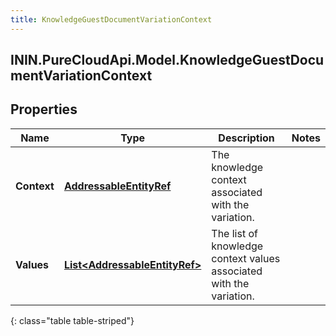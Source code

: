 ```yaml
---
title: KnowledgeGuestDocumentVariationContext
---
```

## ININ.PureCloudApi.Model.KnowledgeGuestDocumentVariationContext

## Properties

|Name | Type | Description | Notes|
|------------ | ------------- | ------------- | -------------|
| **Context** | [**AddressableEntityRef**](AddressableEntityRef.html) | The knowledge context associated with the variation. | |
| **Values** | [**List&lt;AddressableEntityRef&gt;**](AddressableEntityRef.html) | The list of knowledge context values associated with the variation. | |
{: class="table table-striped"}


